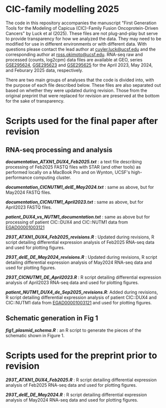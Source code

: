 # CIC-family modelling 2025

The code in this repository accompanies the manuscript "First Generation Tools for the Modeling of Capicua (CIC)-Family Fusion Oncoprotein-Driven Cancers" by Luck et al (2025). 
These files are not plug-and-play but serve to provide transparency for how we analyzed the data. They may need to be modified for use in different environments or with different data.
With questions please contact the lead author at cuyler.luck@ucsf.edu and the corresponding author at ross.okimoto@ucsf.edu.
RNA-seq raw and processed (counts, log2cpm) data files are available at GEO, series [GSE295624](https://www.ncbi.nlm.nih.gov/geo/query/acc.cgi?acc=GSE295624), [GSE295623](https://www.ncbi.nlm.nih.gov/geo/query/acc.cgi?acc=GSE295623) and [GSE295625](https://www.ncbi.nlm.nih.gov/geo/query/acc.cgi?acc=GSE295625) for the April 2023, May 2024, and Feburary 2025 data, respectively.

There are two main groups of analyses that the code is divided into, with the purpose of each file described below.
These files are also separated out based on whether they were updated during revision. Those from the original preprint that were replaced for revision are preserved at the bottom for the sake of transparency.

# Scripts used for the final paper after revision
## RNA-seq processing and analysis

***documentation_ATXN1_DUX4_Feb2025.txt*** : a text file describing processing of Feb2025 FASTQ files with STAR (and other tools) as performed locally on a MacBook Pro and on Wynton, UCSF's high-performance computing cluster.

***documentation_CICNUTM1_delE_May2024.txt*** : same as above, but for May2024 FASTQ files.

***documentation_CICNUTM1_April2023.txt*** : same as above, but for April2023 FASTQ files.

***patient_DUX4_vs_NUTM1_documentation.txt*** : same as above but for processing of patient CIC::DUX4 and CIC::NUTM1 data from [EGAD00001003121](https://ega-archive.org/datasets/EGAD00001003121)

***293T_ATXN1_DUX4_Feb2025_revisions.R*** : Updated during revisions, R script detailing differential expression analysis of Feb2025 RNA-seq data and used for plotting figures.

***293T_delE_DE_May2024_revisions.R*** : Updated during revisions, R script detailing differential expression analysis of May2024 RNA-seq data and used for plotting figures.

***293T_CICNUTM1_DE_April2023.R*** : R script detailing differential expression analysis of April2023 RNA-seq data and used for plotting figures.

***patient_NUTM1_DUX4_de_Sep2025_revisions.R***: Added during revisions, R script detailing differential expression analysis of patient CIC::DUX4 and CIC::NUTM1 data from [EGAD00001003121](https://ega-archive.org/datasets/EGAD00001003121) and used for plotting figures.


## Schematic generation in Fig 1

***fig1_plasmid_schema.R*** : an R script to generate the pieces of the schematic shown in Figure 1.



# Scripts used for the preprint prior to revision

***293T_ATXN1_DUX4_Feb2025.R*** : R script detailing differential expression analysis of Feb2025 RNA-seq data and used for plotting figures.

***293T_delE_DE_May2024.R*** : R script detailing differential expression analysis of May2024 RNA-seq data and used for plotting figures.
